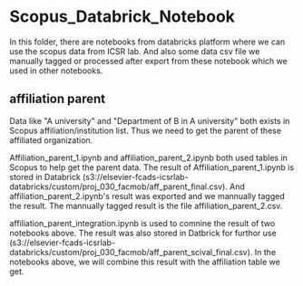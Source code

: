 # Scopus_Databrick_Notebook
In this folder, there are notebooks from databricks platform where we can use the scopus data from ICSR lab.
And also some data csv file we manually tagged or processed after export from these notebook which we used in other notebooks.

## affiliation parent
Data like "A university" and "Department of B in A university" both exists in Scopus affiliation/institution list. Thus we need to get the parent of these affiliated organization.

Affiliation_parent_1.ipynb and affiliation_parent_2.ipynb both used tables in Scopus to help get the parent data. The result of Affiliation_parent_1.ipynb is stored in Databrick (s3://elsevier-fcads-icsrlab-databricks/custom/proj_030_facmob/aff_parent_final.csv). And affiliation_parent_2.ipynb's result was exported and we mannually tagged the result. The mannually tagged result is the file affiliation_parent_2.csv.

affiliation_parent_integration.ipynb is used to comnine the result of two notebooks above. The result was also stored in Datbrick for furthor use (s3://elsevier-fcads-icsrlab-databricks/custom/proj_030_facmob/aff_parent_scival_final.csv). In the notebooks above, we will combine this result with the affiliation table we get.